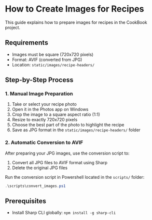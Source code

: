 # How to Create Images for Recipes

This guide explains how to prepare images for recipes in the CookBook project.

## Requirements

- Images must be square (720x720 pixels)
- Format: AVIF (converted from JPG)
- Location: `static/images/recipe-headers/`

## Step-by-Step Process

### 1. Manual Image Preparation

1. Take or select your recipe photo
2. Open it in the Photos app on Windows
3. Crop the image to a square aspect ratio (1:1)
4. Resize to exactly 720x720 pixels
5. Choose the best part of the photo to highlight the recipe
6. Save as JPG format in the `static/images/recipe-headers/` folder

### 2. Automatic Conversion to AVIF

After preparing your JPG images, use the conversion script to:

1. Convert all JPG files to AVIF format using Sharp
2. Delete the original JPG files

Run the conversion script in Powershell located in the `scripts/` folder:

```powershell
.\scripts\convert_images.ps1
```

## Prerequisites

- Install Sharp CLI globally: `npm install -g sharp-cli`
